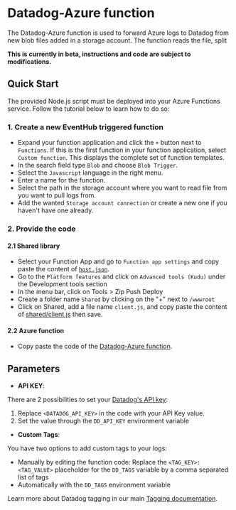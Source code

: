 # Datadog-Azure function

The Datadog-Azure function is used to forward Azure logs to Datadog from new blob files added in
a storage account. The function reads the file, split

**This is currently in beta, instructions and code are subject to modifications.**

## Quick Start

The provided Node.js script must be deployed into your Azure Functions service. Follow the tutorial below to learn how to do so:

### 1. Create a new EventHub triggered function

- Expand your function application and click the `+` button next to `Functions`. If this is the first function in your function application, select `Custom function`. This displays the complete set of function templates.
- In the search field type `Blob` and choose `Blob Trigger`.
- Select the `Javascript` language in the right menu.
- Enter a name for the function.
- Select the path in the storage account where you want to read file from you want to pull logs from.
- Add the wanted `Storage account connection` or create a new one if you haven't have one already.

### 2. Provide the code

#### 2.1 Shared library

- Select your Function App and go to `Function app settings` and copy paste the content of [`host.json`](../host.json).
- Go to the `Platform features` and click on `Advanced tools (Kudu)` under the Development tools section
- In the menu bar, click on Tools > Zip Push Deploy
- Create a folder name `Shared` by clicking on the "+" next to `/wwwroot`
- Click on Shared, add a file name `client.js`, and copy paste the content of [shared/client.js](../shared/client.js) then save.

#### 2.2 Azure function

- Copy paste the code of the [Datadog-Azure function](./index.js).

## Parameters

- **API KEY**:

There are 2 possibilities to set your [Datadog's API key](https://app.datadoghq.com/account/settings#api):

1. Replace `<DATADOG_API_KEY>` in the code with your API Key value.
2. Set the value through the `DD_API_KEY` environment variable

- **Custom Tags**:

You have two options to add custom tags to your logs:

- Manually by editing the function code: Replace the `<TAG_KEY>:<TAG_VALUE>` placeholder for the `DD_TAGS` variable by a comma separated list of tags
- Automatically with the `DD_TAGS` environment variable

Learn more about Datadog tagging in our main [Tagging documentation](https://docs.datadoghq.com/tagging/).

